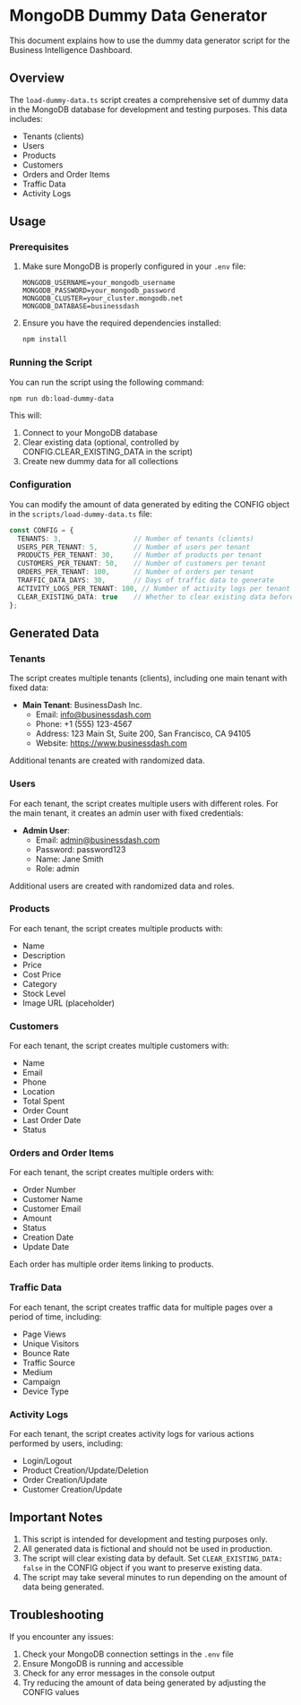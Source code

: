 # MongoDB Dummy Data Generator

This document explains how to use the dummy data generator script for the Business Intelligence Dashboard.

## Overview

The `load-dummy-data.ts` script creates a comprehensive set of dummy data in the MongoDB database for development and testing purposes. This data includes:

- Tenants (clients)
- Users
- Products
- Customers
- Orders and Order Items
- Traffic Data
- Activity Logs

## Usage

### Prerequisites

1. Make sure MongoDB is properly configured in your `.env` file:
   ```
   MONGODB_USERNAME=your_mongodb_username
   MONGODB_PASSWORD=your_mongodb_password
   MONGODB_CLUSTER=your_cluster.mongodb.net
   MONGODB_DATABASE=businessdash
   ```

2. Ensure you have the required dependencies installed:
   ```bash
   npm install
   ```

### Running the Script

You can run the script using the following command:

```bash
npm run db:load-dummy-data
```

This will:
1. Connect to your MongoDB database
2. Clear existing data (optional, controlled by CONFIG.CLEAR_EXISTING_DATA in the script)
3. Create new dummy data for all collections

### Configuration

You can modify the amount of data generated by editing the CONFIG object in the `scripts/load-dummy-data.ts` file:

```typescript
const CONFIG = {
  TENANTS: 3,                  // Number of tenants (clients)
  USERS_PER_TENANT: 5,         // Number of users per tenant
  PRODUCTS_PER_TENANT: 30,     // Number of products per tenant
  CUSTOMERS_PER_TENANT: 50,    // Number of customers per tenant
  ORDERS_PER_TENANT: 100,      // Number of orders per tenant
  TRAFFIC_DATA_DAYS: 30,       // Days of traffic data to generate
  ACTIVITY_LOGS_PER_TENANT: 100, // Number of activity logs per tenant
  CLEAR_EXISTING_DATA: true    // Whether to clear existing data before generating new data
};
```

## Generated Data

### Tenants

The script creates multiple tenants (clients), including one main tenant with fixed data:

- **Main Tenant**: BusinessDash Inc.
  - Email: info@businessdash.com
  - Phone: +1 (555) 123-4567
  - Address: 123 Main St, Suite 200, San Francisco, CA 94105
  - Website: https://www.businessdash.com

Additional tenants are created with randomized data.

### Users

For each tenant, the script creates multiple users with different roles. For the main tenant, it creates an admin user with fixed credentials:

- **Admin User**:
  - Email: admin@businessdash.com
  - Password: password123
  - Name: Jane Smith
  - Role: admin

Additional users are created with randomized data and roles.

### Products

For each tenant, the script creates multiple products with:
- Name
- Description
- Price
- Cost Price
- Category
- Stock Level
- Image URL (placeholder)

### Customers

For each tenant, the script creates multiple customers with:
- Name
- Email
- Phone
- Location
- Total Spent
- Order Count
- Last Order Date
- Status

### Orders and Order Items

For each tenant, the script creates multiple orders with:
- Order Number
- Customer Name
- Customer Email
- Amount
- Status
- Creation Date
- Update Date

Each order has multiple order items linking to products.

### Traffic Data

For each tenant, the script creates traffic data for multiple pages over a period of time, including:
- Page Views
- Unique Visitors
- Bounce Rate
- Traffic Source
- Medium
- Campaign
- Device Type

### Activity Logs

For each tenant, the script creates activity logs for various actions performed by users, including:
- Login/Logout
- Product Creation/Update/Deletion
- Order Creation/Update
- Customer Creation/Update

## Important Notes

1. This script is intended for development and testing purposes only.
2. All generated data is fictional and should not be used in production.
3. The script will clear existing data by default. Set `CLEAR_EXISTING_DATA: false` in the CONFIG object if you want to preserve existing data.
4. The script may take several minutes to run depending on the amount of data being generated.

## Troubleshooting

If you encounter any issues:

1. Check your MongoDB connection settings in the `.env` file
2. Ensure MongoDB is running and accessible
3. Check for any error messages in the console output
4. Try reducing the amount of data being generated by adjusting the CONFIG values
